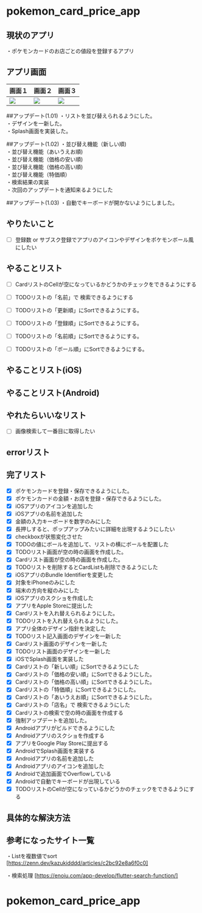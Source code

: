# pokemon_card_price_app

## 現状のアプリ  
・ポケモンカードのお店ごとの値段を登録するアプリ  

## アプリ画面

| 画面１ |  画面２  |  画面３
| ---- | ---- | ---- | 
|  ![](https://user-images.githubusercontent.com/67954894/172390766-fcc138f9-3d13-484b-9ae6-e979cf243ad2.png)  | ![](https://user-images.githubusercontent.com/67954894/172390751-e6de2c03-2cdd-4a1f-b683-b72fa1a21c46.png) |  ![](https://user-images.githubusercontent.com/67954894/172390726-abecdcae-98e4-4140-8598-e971c48e8981.png) |  



##アップデート(1.01)
・リストを並び替えられるようにした。  
・デザインを一新した。  
・Splash画面を実装した。  

##アップデート(1.02)
・並び替え機能（新しい順)  
・並び替え機能（あいうえお順)  
・並び替え機能（価格の安い順)  
・並び替え機能（価格の高い順)  
・並び替え機能（特価順）  
・検索結果の実装  
・次回のアップデートを通知来るようにした  

##アップデート(1.03)
・自動でキーボードが開かないようにしました。



## やりたいこと
- [ ] 登録数 or サブスク登録でアプリのアイコンやデザインをポケモンボール風にしたい

## やることリスト
- [ ] CardリストのCellが空になっているかどうかのチェックをできるようにする

- [ ] TODOリストの「名前」で 検索できるようにする
- [ ] TODOリストの「更新順」にSortできるようにする。
- [ ] TODOリストの「登録順」にSortできるようにする。
- [ ] TODOリストの「名前順」にSortできるようにする。
- [ ] TODOリストの「ボール順」にSortできるようにする。

## やることリスト(iOS)

## やることリスト(Android)

## やれたらいいなリスト
- [ ] 画像検索して一番目に取得したい

## errorリスト


## 完了リスト
- [x] ポケモンカードを登録・保存できるようにした。
- [x] ポケモンカードの金額・お店を登録・保存できるようにした。
- [x] iOSアプリのアイコンを追加した
- [x] iOSアプリの名前を追加した
- [x] 金額の入力キーボードを数字のみにした
- [x] 長押しすると、ポップアップみたいに詳細を出現するようにしたい
- [x] checkboxが状態変化させた
- [x] TODOの値にボールを追加して、リストの横にボールを配置した
- [x] TODOリスト画面が空の時の画面を作成した。
- [x] Cardリスト画面が空の時の画面を作成した。
- [x] TODOリストを削除するとCardListも削除できるようにした
- [x] iOSアプリのBundle Identifierを変更した
- [x] 対象をiPhoneのみにした
- [x] 端末の方向を縦のみにした
- [x] iOSアプリのスクショを作成した
- [x] アプリをApple Storeに提出した
- [x] Cardリストを入れ替えられるようにした。
- [x] TODOリストを入れ替えられるようにした。
- [x] アプリ全体のデザイン指針を決定した
- [x] TODOリスト記入画面のデザインを一新した
- [x] Cardリスト画面のデザインを一新した
- [x] TODOリスト画面のデザインを一新した
- [x] iOSでSplash画面を実装した
- [x] Cardリストの「新しい順」にSortできるようにした
- [x] Cardリストの「価格の安い順」にSortできるようにした。
- [x] Cardリストの「価格の高い順」にSortできるようにした。
- [x] Cardリストの「特価順」にSortできるようにした。
- [x] Cardリストの「あいうえお順」にSortできるようにした。
- [x] Cardリストの「店名」で 検索できるようにした
- [x] Cardリストの検索で空の時の画面を作成する
- [x] 強制アップデートを追加した。
- [x] Androidアプリがビルドできるようにした
- [x] Androidアプリのスクショを作成する
- [x] アプリをGoogle Play Storeに提出する
- [x] AndroidでSplash画面を実装する
- [x] Androidアプリの名前を追加した
- [x] Androidアプリのアイコンを追加した
- [x] Androidで追加画面でOverflowしている
- [x] Androidで自動でキーボードが出現している
- [x] TODOリストのCellが空になっているかどうかのチェックをできるようにする

## 具体的な解決方法

## 参考になったサイト一覧
・Listを複数値でsort
[https://zenn.dev/kazukidddd/articles/c2bc92e8a6f0c0]

・検索処理
[https://enoiu.com/app-develop/flutter-search-function/]
# pokemon_card_price_app

